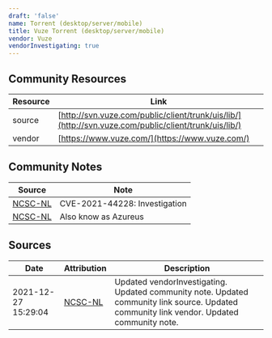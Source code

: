 ```yaml
---
draft: 'false'
name: Torrent (desktop/server/mobile)
title: Vuze Torrent (desktop/server/mobile)
vendor: Vuze
vendorInvestigating: true
---
```



## Community Resources
| Resource | Link |
| --- | --- |
| source | [http://svn.vuze.com/public/client/trunk/uis/lib/](http://svn.vuze.com/public/client/trunk/uis/lib/) |
| vendor | [https://www.vuze.com/](https://www.vuze.com/) |

## Community Notes
| Source | Note |
| --- | --- |
| [NCSC-NL](https://github.com/NCSC-NL/log4shell/blob/main/software/README.md) | CVE-2021-44228: Investigation </ul> |
| [NCSC-NL](https://github.com/NCSC-NL/log4shell/blob/main/software/README.md) | Also know as Azureus |

## Sources
| Date | Attribution | Description |
| --- | --- | --- |
| 2021-12-27 15:29:04 | [NCSC-NL](https://github.com/NCSC-NL/log4shell/blob/main/software/README.md) | Updated vendorInvestigating. Updated community note. Updated community link source. Updated community link vendor. Updated community note.  |
